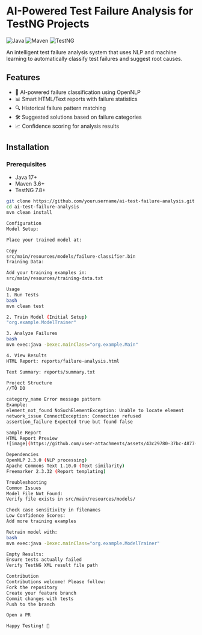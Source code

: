 # AI-Powered Test Failure Analysis for TestNG Projects

![Java](https://img.shields.io/badge/Java-17%2B-blue)
![Maven](https://img.shields.io/badge/Maven-3.6%2B-red)
![TestNG](https://img.shields.io/badge/TestNG-7.8-green)

An intelligent test failure analysis system that uses NLP and machine learning to automatically classify test failures and suggest root causes.

## Features

- 🧠 AI-powered failure classification using OpenNLP
- 📊 Smart HTML/Text reports with failure statistics
- 🔍 Historical failure pattern matching
- 🛠️ Suggested solutions based on failure categories
- 📈 Confidence scoring for analysis results

## Installation

### Prerequisites
- Java 17+
- Maven 3.6+
- TestNG 7.8+

```bash
git clone https://github.com/yourusername/ai-test-failure-analysis.git
cd ai-test-failure-analysis
mvn clean install

Configuration
Model Setup:

Place your trained model at:

Copy
src/main/resources/models/failure-classifier.bin
Training Data:

Add your training examples in:
src/main/resources/training-data.txt

Usage
1. Run Tests
bash
mvn clean test

2. Train Model (Initial Setup)
"org.example.ModelTrainer"

3. Analyze Failures
bash
mvn exec:java -Dexec.mainClass="org.example.Main"

4. View Results
HTML Report: reports/failure-analysis.html

Text Summary: reports/summary.txt

Project Structure
//TO DO

category_name Error message pattern
Example:
element_not_found NoSuchElementException: Unable to locate element
network_issue ConnectException: Connection refused
assertion_failure Expected true but found false

Sample Report
HTML Report Preview
![image](https://github.com/user-attachments/assets/43c29780-37bc-4877-8115-5ab6274f6ba7)

Dependencies
OpenNLP 2.3.0 (NLP processing)
Apache Commons Text 1.10.0 (Text similarity)
Freemarker 2.3.32 (Report templating)

Troubleshooting
Common Issues
Model File Not Found:
Verify file exists in src/main/resources/models/

Check case sensitivity in filenames
Low Confidence Scores:
Add more training examples

Retrain model with:
bash
mvn exec:java -Dexec.mainClass="org.example.ModelTrainer"

Empty Results:
Ensure tests actually failed
Verify TestNG XML result file path

Contribution
Contributions welcome! Please follow:
Fork the repository
Create your feature branch
Commit changes with tests
Push to the branch

Open a PR

Happy Testing! 🚀
